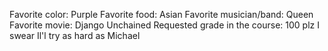 Favorite color: Purple
Favorite food: Asian
Favorite musician/band: Queen
Favorite movie: Django Unchained
Requested grade in the course: 100 plz I swear Il'l try as hard as Michael
